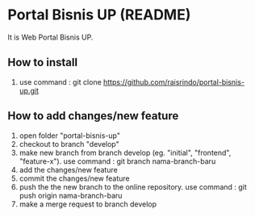 # Portal Bisnis UP (README)

It is Web Portal Bisnis UP.

## How to install
1. use command : git clone https://github.com/raisrindo/portal-bisnis-up.git

## How to add changes/new feature 
1. open folder "portal-bisnis-up"
2. checkout to branch "develop"
3. make new branch from branch develop (eg. "initial", "frontend", "feature-x"). use command : git branch nama-branch-baru 
4. add the changes/new feature
5. commit the changes/new feature
6. push the the new branch to the online repository. use command : git push origin nama-branch-baru
7. make a merge request to branch develop
